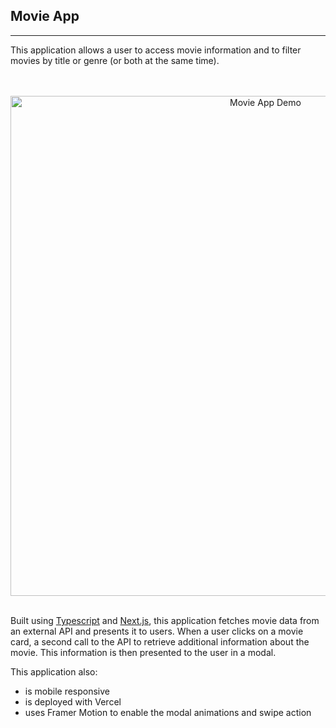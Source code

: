 ## Movie App

---

This application allows a user to access movie information and to filter movies by title or genre (or both at the same time).


<br />
<br />

<div align="center">
<img src="./public/Movie_App.gif" width="800" alt="Movie App Demo" />
<br />
<br />
</div>

Built using [Typescript](https://www.typescriptlang.org/) and [Next.js](https://nextjs.org/), this application fetches movie data from an external API and presents it to users. When a user clicks on a movie card, a second call to the API to retrieve additional information about the movie. This information is then presented to the user in a modal.

This application also:

-   is mobile responsive
-   is deployed with Vercel
-   uses Framer Motion to enable the modal animations and swipe action

